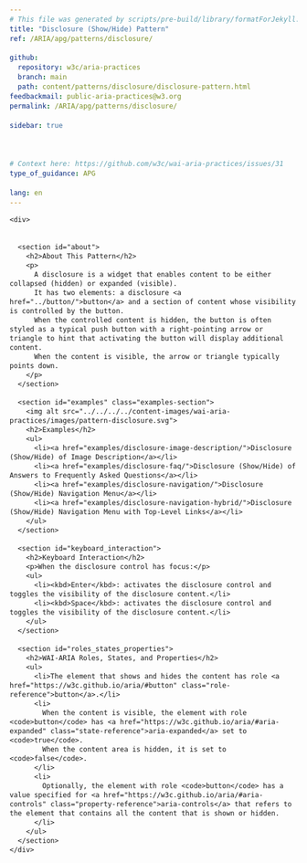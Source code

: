 ```yaml
---
# This file was generated by scripts/pre-build/library/formatForJekyll.js
title: "Disclosure (Show/Hide) Pattern"
ref: /ARIA/apg/patterns/disclosure/

github:
  repository: w3c/aria-practices
  branch: main
  path: content/patterns/disclosure/disclosure-pattern.html
feedbackmail: public-aria-practices@w3.org
permalink: /ARIA/apg/patterns/disclosure/

sidebar: true



# Context here: https://github.com/w3c/wai-aria-practices/issues/31
type_of_guidance: APG

lang: en
---
```

<meta charset="UTF-8" />
<meta content="width=device-width, initial-scale=1.0" name="viewport" />
<title>Disclosure (Show/Hide) Pattern</title>

<script src="../../../../content-assets/wai-aria-practices/shared/js/highlight.pack.js"></script>
<script src="../../../../content-assets/wai-aria-practices/shared/js/app.js"></script>
<script
  data-skipto="colortheme: aria; displayoption: popup"
  src="../../../../content-assets/wai-aria-practices/shared/js/skipto.js"
></script>


<link 
  rel="stylesheet"
  href="{{ '/content-assets/wai-aria-practices/styles.css' | relative_url }}"
>
<!-- Code highlighting styles -->
<link 
  rel="stylesheet"
  href="{{ '/content-assets/wai-aria-practices/shared/css/github.css' | relative_url }}"
>

<script>
const addBodyClass = undefined;
const enableSidebar = true;
if (addBodyClass) document.body.classList.add(addBodyClass);
if (enableSidebar) document.body.classList.add('has-sidebar');
</script>
    

<script>
    const parentPage = window.location.pathname.match(
      /\/(patterns|practices|about)\//
    )?.[1];
    if (parentPage) {
      const parentHref = 'a[href*="' + parentPage + '"]';
      document.querySelector(parentHref).classList.add('active');
    }
  </script>
<div>

    <div>
      

      <section id="about">
        <h2>About This Pattern</h2>
        <p>
          A disclosure is a widget that enables content to be either collapsed (hidden) or expanded (visible).
          It has two elements: a disclosure <a href="../button/">button</a> and a section of content whose visibility is controlled by the button.
          When the controlled content is hidden, the button is often styled as a typical push button with a right-pointing arrow or triangle to hint that activating the button will display additional content.
          When the content is visible, the arrow or triangle typically points down.
        </p>
      </section>

      <section id="examples" class="examples-section">
        <img alt src="../../../../content-images/wai-aria-practices/images/pattern-disclosure.svg">
        <h2>Examples</h2>
        <ul>
          <li><a href="examples/disclosure-image-description/">Disclosure (Show/Hide) of Image Description</a></li>
          <li><a href="examples/disclosure-faq/">Disclosure (Show/Hide) of Answers to Frequently Asked Questions</a></li>
          <li><a href="examples/disclosure-navigation/">Disclosure (Show/Hide) Navigation Menu</a></li>
          <li><a href="examples/disclosure-navigation-hybrid/">Disclosure (Show/Hide) Navigation Menu with Top-Level Links</a></li>
        </ul>
      </section>

      <section id="keyboard_interaction">
        <h2>Keyboard Interaction</h2>
        <p>When the disclosure control has focus:</p>
        <ul>
          <li><kbd>Enter</kbd>: activates the disclosure control and toggles the visibility of the disclosure content.</li>
          <li><kbd>Space</kbd>: activates the disclosure control and toggles the visibility of the disclosure content.</li>
        </ul>
      </section>

      <section id="roles_states_properties">
        <h2>WAI-ARIA Roles, States, and Properties</h2>
        <ul>
          <li>The element that shows and hides the content has role <a href="https://w3c.github.io/aria/#button" class="role-reference">button</a>.</li>
          <li>
            When the content is visible, the element with role <code>button</code> has <a href="https://w3c.github.io/aria/#aria-expanded" class="state-reference">aria-expanded</a> set to <code>true</code>.
            When the content area is hidden, it is set to <code>false</code>.
          </li>
          <li>
            Optionally, the element with role <code>button</code> has a value specified for <a href="https://w3c.github.io/aria/#aria-controls" class="property-reference">aria-controls</a> that refers to the element that contains all the content that is shown or hidden.
          </li>
        </ul>
      </section>
    </div>
  
</div>
<script 
  src="{{ '/content-assets/wai-aria-practices/shared/js/skipto.js' | relative_url }}"
></script>
